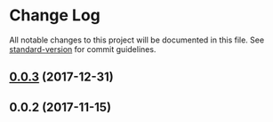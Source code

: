 # Change Log

All notable changes to this project will be documented in this file. See [standard-version](https://github.com/conventional-changelog/standard-version) for commit guidelines.

<a name="0.0.3"></a>
## [0.0.3](https://github.com/HKUST-VISLab/uid-ts/compare/v0.0.2...v0.0.3) (2017-12-31)



<a name="0.0.2"></a>
## 0.0.2 (2017-11-15)
